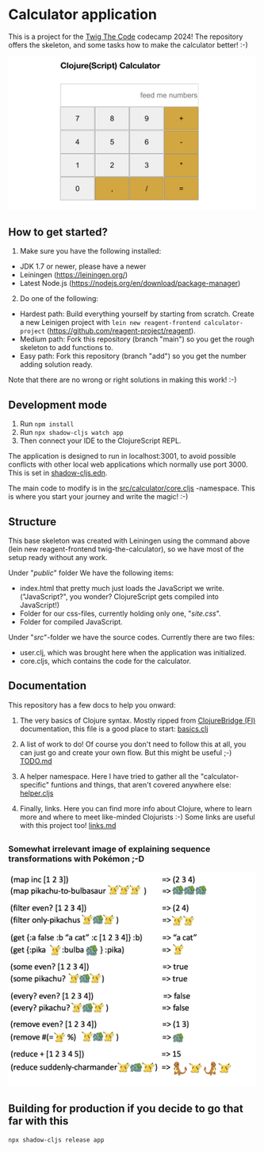 # Calculator application

This is a project for the [Twig The Code](https://twigthecode.com/) codecamp 2024! 
The repository offers the skeleton, and some tasks how to make the calculator better! :-) 

<img src="calculator.png" width="500"/>


## How to get started?

1. Make sure you have the following installed:

- JDK 1.7 or newer, please have a newer
- Leiningen (https://leiningen.org/)
- Latest Node.js (https://nodejs.org/en/download/package-manager)

2. Do one of the following:

- Hardest path: Build everything yourself by starting from scratch. Create a new Leinigen project with `lein new reagent-frontend calculator-project` (https://github.com/reagent-project/reagent).
- Medium path: Fork this repository (branch "main") so you get the rough skeleton to add functions to.
- Easy path: Fork this repository (branch "add") so you get the number adding solution ready.

Note that there are no wrong or right solutions in making this work! :-)


## Development mode

1. Run  `npm install` 
2. Run  `npx shadow-cljs watch app`
3. Then connect your IDE to the ClojureScript REPL.

The application is designed to run in localhost:3001, to avoid possible conflicts with other local web applications which normally use port 3000. 
This is set in [shadow-cljs.edn](shadow-cljs.edn).

The main code to modify is in the [src/calculator/core.cljs](src/calculator/core.cljs) -namespace. This is where you start your journey and write the magic! :-)

## Structure

This base skeleton was created with Leiningen using the command above (lein new reagent-frontend twig-the-calculator), so we have most of the setup ready without any work.

Under "*public*" folder We have the following items:
- index.html that pretty much just loads the JavaScript we write. ("JavaScript?", you wonder? ClojureScript gets compiled into JavaScript!)
- Folder for our css-files, currently holding only one, "*site.css*".
- Folder for compiled JavaScript.

Under "*src*"-folder we have the source codes. Currently there are two files:
- user.clj, which was brought here when the application was initialized.
- core.cljs, which contains the code for the calculator.

## Documentation

This repository has a few docs to help you onward:

1. The very basics of Clojure syntax. Mostly ripped from [ClojureBridge (FI)](https://github.com/clojurebridgefi/clojurebridge-fi) documentation, this file is a good place to start: [basics.clj](basics.clj)

2. A list of work to do! Of course you don't need to follow this at all, you can just go and create your own flow. But this might be useful ;-) [TODO.md](TODO.md)

3. A helper namespace. Here I have tried to gather all the "calculator-specific" funtions and things, that aren't covered anywhere else: [helper.cljs](helper.cljs)

4. Finally, links. Here you can find more info about Clojure, where to learn more and where to meet like-minded Clojurists :-) Some links are useful with this project too! [links.md](links.md)

##

### Somewhat irrelevant image of explaining sequence transformations with Pokémon ;-D

<img src="./map-filter-pikapika.png" width="500"/>


## Building for production if you decide to go that far with this

```
npx shadow-cljs release app
```

